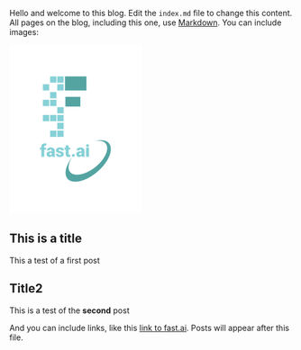 Hello and welcome to this blog. Edit the `index.md` file to change this content. All pages on the blog, including this one, use [Markdown](https://guides.github.com/features/mastering-markdown/). You can include images:

![Image of fast.ai logo](images/logo.png)

## This is a title
This a test of a first post

## Title2
This is a test of the **second** post

And you can include links, like this [link to fast.ai](https://www.fast.ai). Posts will appear after this file. 
